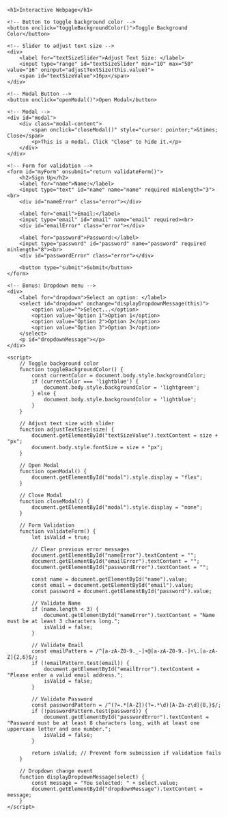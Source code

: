 <!DOCTYPE html>
<html lang="en">
<head>
    <meta charset="UTF-8">
    <meta name="viewport" content="width=device-width, initial-scale=1.0">
    <title>Interactive Webpage</title>
    <style>
        body {
            font-family: Arial, sans-serif;
            padding: 20px;
        }
        #modal {
            display: none;
            position: fixed;
            top: 0;
            left: 0;
            width: 100%;
            height: 100%;
            background-color: rgba(0, 0, 0, 0.5);
            justify-content: center;
            align-items: center;
        }
        .modal-content {
            background-color: white;
            padding: 20px;
            border-radius: 5px;
        }
        .error {
            color: red;
            font-size: 12px;
        }
    </style>
</head>
<body>

    <h1>Interactive Webpage</h1>

    <!-- Button to toggle background color -->
    <button onclick="toggleBackgroundColor()">Toggle Background Color</button>

    <!-- Slider to adjust text size -->
    <div>
        <label for="textSizeSlider">Adjust Text Size: </label>
        <input type="range" id="textSizeSlider" min="10" max="50" value="16" oninput="adjustTextSize(this.value)">
        <span id="textSizeValue">16px</span>
    </div>

    <!-- Modal Button -->
    <button onclick="openModal()">Open Modal</button>

    <!-- Modal -->
    <div id="modal">
        <div class="modal-content">
            <span onclick="closeModal()" style="cursor: pointer;">&times; Close</span>
            <p>This is a modal. Click "Close" to hide it.</p>
        </div>
    </div>

    <!-- Form for validation -->
    <form id="myForm" onsubmit="return validateForm()">
        <h2>Sign Up</h2>
        <label for="name">Name:</label>
        <input type="text" id="name" name="name" required minlength="3"><br>
        <div id="nameError" class="error"></div>

        <label for="email">Email:</label>
        <input type="email" id="email" name="email" required><br>
        <div id="emailError" class="error"></div>

        <label for="password">Password:</label>
        <input type="password" id="password" name="password" required minlength="8"><br>
        <div id="passwordError" class="error"></div>

        <button type="submit">Submit</button>
    </form>

    <!-- Bonus: Dropdown menu -->
    <div>
        <label for="dropdown">Select an option: </label>
        <select id="dropdown" onchange="displayDropdownMessage(this)">
            <option value="">Select...</option>
            <option value="Option 1">Option 1</option>
            <option value="Option 2">Option 2</option>
            <option value="Option 3">Option 3</option>
        </select>
        <p id="dropdownMessage"></p>
    </div>

    <script>
        // Toggle background color
        function toggleBackgroundColor() {
            const currentColor = document.body.style.backgroundColor;
            if (currentColor === 'lightblue') {
                document.body.style.backgroundColor = 'lightgreen';
            } else {
                document.body.style.backgroundColor = 'lightblue';
            }
        }

        // Adjust text size with slider
        function adjustTextSize(size) {
            document.getElementById("textSizeValue").textContent = size + "px";
            document.body.style.fontSize = size + "px";
        }

        // Open Modal
        function openModal() {
            document.getElementById("modal").style.display = "flex";
        }

        // Close Modal
        function closeModal() {
            document.getElementById("modal").style.display = "none";
        }

        // Form Validation
        function validateForm() {
            let isValid = true;

            // Clear previous error messages
            document.getElementById("nameError").textContent = "";
            document.getElementById("emailError").textContent = "";
            document.getElementById("passwordError").textContent = "";

            const name = document.getElementById("name").value;
            const email = document.getElementById("email").value;
            const password = document.getElementById("password").value;

            // Validate Name
            if (name.length < 3) {
                document.getElementById("nameError").textContent = "Name must be at least 3 characters long.";
                isValid = false;
            }

            // Validate Email
            const emailPattern = /^[a-zA-Z0-9._-]+@[a-zA-Z0-9.-]+\.[a-zA-Z]{2,6}$/;
            if (!emailPattern.test(email)) {
                document.getElementById("emailError").textContent = "Please enter a valid email address.";
                isValid = false;
            }

            // Validate Password
            const passwordPattern = /^(?=.*[A-Z])(?=.*\d)[A-Za-z\d]{8,}$/;
            if (!passwordPattern.test(password)) {
                document.getElementById("passwordError").textContent = "Password must be at least 8 characters long, with at least one uppercase letter and one number.";
                isValid = false;
            }

            return isValid; // Prevent form submission if validation fails
        }

        // Dropdown change event
        function displayDropdownMessage(select) {
            const message = "You selected: " + select.value;
            document.getElementById("dropdownMessage").textContent = message;
        }
    </script>
</body>
</html>
